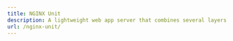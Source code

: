 ```yaml
---
title: NGINX Unit
description: A lightweight web app server that combines several layers of the typical application stack into a single component.
url: /nginx-unit/
---
```


